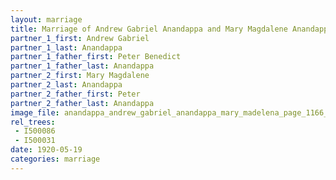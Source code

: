 ```yaml
---
layout: marriage
title: Marriage of Andrew Gabriel Anandappa and Mary Magdalene Anandappa
partner_1_first: Andrew Gabriel
partner_1_last: Anandappa
partner_1_father_first: Peter Benedict
partner_1_father_last: Anandappa
partner_2_first: Mary Magdalene
partner_2_last: Anandappa
partner_2_father_first: Peter
partner_2_father_last: Anandappa
image_file: anandappa_andrew_gabriel_anandappa_mary_madelena_page_1166_year_1920
rel_trees:
 - I500086
 - I500031
date: 1920-05-19
categories: marriage
---
```


